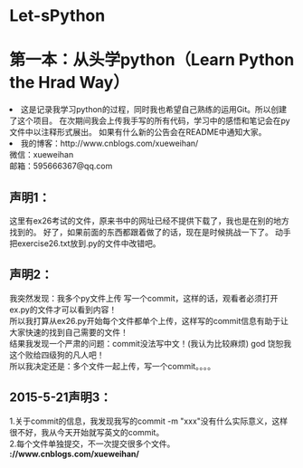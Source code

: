 # Let-sPython
<h1>第一本：从头学python（Learn Python the Hrad Way）</h1>
<p>
	<li>
    这是记录我学习python的过程，同时我也希望自己熟练的运用Git。所以创建了这个项目。
    在次期间我会上传我手写的所有代码，学习中的感悟和笔记会在py文件中以注释形式展出。
    如果有什么新的公告会在README中通知大家。
	</li>
	<li>
		我的博客：http://www.cnblogs.com/xueweihan/<br>
        微信：xueweihan<br>
        邮箱：595666367@qq.com
	</li>
	<h2>
        声明1：
	</h2>
	    这里有ex26考试的文件，原来书中的网址已经不提供下载了，我也是在别的地方找到的。
		好了，如果前面的东西都跟着做了的话，现在是时候挑战一下了。
		动手把exercise26.txt放到.py的文件中改错吧。
	
</p>

<p>
	<h2>
	声明2：
	</h2>
	我突然发现：我多个py文件上传 写一个commit，这样的话，观看者必须打开ex.py的文件才可以看到内容！
	<br>
	所以我打算从ex26.py开始每个文件都单个上传，这样写的commit信息有助于让大家快速的找到自己需要的文件！
	<br>
	结果我发现一个严肃的问题：commit没法写中文！(我认为比较麻烦) god 饶恕我这个败给四级狗的凡人吧！<br>
	所以我决定还是：多个文件一起上传，写一个commit。。。。
	
</p>
<p>
	<h2>
	2015-5-21声明3：
	</h2>
	1.关于commit的信息，我发现我写的commit -m "xxx"没有什么实际意义，这样很不好，我从今天开始就写英文的commit。	
	<br>
	2.每个文件单独提交，不一次提交很多个文件。<br>
	<strong>://www.cnblogs.com/xueweihan/</strong>
	
</p>